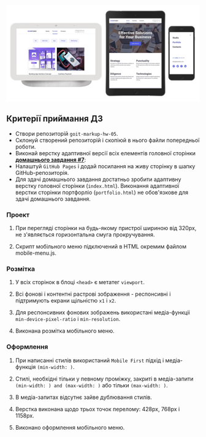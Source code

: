 ![preview-hw](/gh-hw-preview.jpg)

## Критерії приймання ДЗ
- Створи репозиторій `goit-markup-hw-05`.
- Склонуй створений репозиторій і скопіюй в нього файли попередньої роботи.
- Виконай верстку адаптивної версії всіх елементів головної сторінки 
  [**домашнього завдання #7**](<https://www.figma.com/file/7DbgmHW2lcF0Cxkrr1Hrg7/Web-Studio-goit-markup-hw-(Version-3.0)?type=design&node-id=297046%3A1554&mode=design&t=byol9bL8LbrDKD00-1>):
- Налаштуй `GitHub Pages` і додай посилання на живу сторінку в шапку
  GitHub-репозиторія.
- Для здачі домашнього завдання достатньо зробити адаптивну верстку головної сторінки (`index.html`). Виконання адаптивної верстки сторінки портфорліо (`portfolio.html`) не обов'язкове для здачі домашнього завдання.

### Проект

1.  При перегляді сторінки на будь-якому пристрої шириною від 320px, не з'являється горизонтальна смуга прокручування.

1.  Скрипт мобільного меню підключений в HTML окремим файлом mobile-menu.js.

### Розмітка

1.  У всіх сторінок в блоці `<head>` є метатег `viewport`.

1.  Всі фонові і контентні растрові зображення - респонсивні і підтримують екрани щільністю `x1` і `x2`.

1.  Для респонсивних фонових зображень використані медіа-функціі `min-device-pixel-ratio` і `min-resolution`.

1.  Виконана розмітка мобільного меню.


### Оформлення
1.  При написанні стилів використаний `Mobile First` підхід і медіа-функція `(min-width: )`.

1.  Стилі, необхідні тільки у певному проміжку, закриті в медіа-запити `(min-width: ) and (max-width: )` або тільки `(max-width: )`.

1.  В медіа-запитах відсутнє зайве дублювання стилів.

1.  Верстка виконана щодо трьох точок перелому: 428px, 768px і 1158px.

1.  Виконано оформлення мобільного меню.